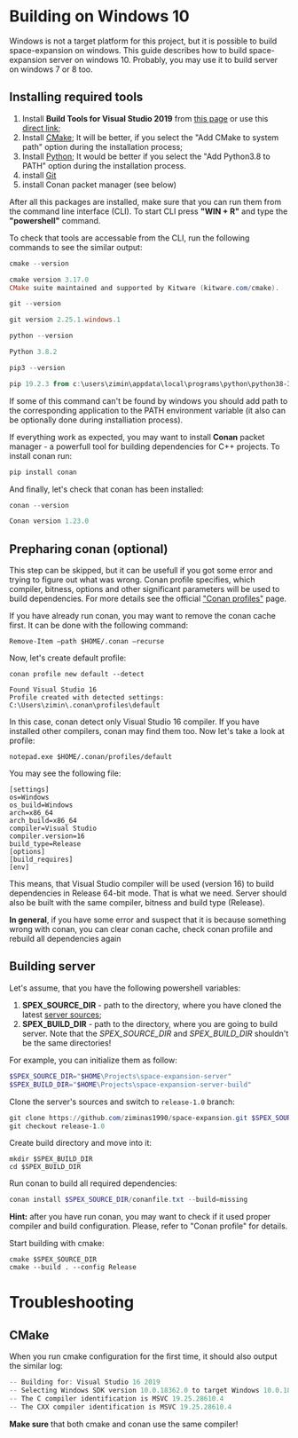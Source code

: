 # Building on Windows 10
Windows is not a target platform for this project, but it is possible to build space-expansion on windows. This guide describes how to build space-expansion server on windows 10. Probably, you may use it to build server on windows 7 or 8 too.

## Installing required tools
1. Install **Build Tools for Visual Studio 2019** from [this page](https://visualstudio.microsoft.com/ru/downloads/) or use this [direct link](https://visualstudio.microsoft.com/ru/thank-you-downloading-visual-studio/?sku=BuildTools&rel=16); 
2. Install [CMake](https://cmake.org/download/);
   It will be better, if you select the "Add CMake to system path" option during the installation process;
3. Install [Python](https://www.python.org/downloads/);
   It would be better if you select the "Add Python3.8 to PATH" option during the installation process.
4. install [Git](https://git-scm.com/)
5. install Conan packet manager (see below)

After all this packages are installed, make sure that you can run them from the command line interface (CLI). To start CLI press **"WIN + R"** and type the **"powershell"** command.

To check that tools are accessable from the CLI, run the following commands to see the similar output:
```powershell
cmake --version

cmake version 3.17.0
CMake suite maintained and supported by Kitware (kitware.com/cmake).
```
```powershell
git --version

git version 2.25.1.windows.1
```
```powershell
python --version

Python 3.8.2
```
```powershell
pip3 --version

pip 19.2.3 from c:\users\zimin\appdata\local\programs\python\python38-32\lib\site-packages\pip (python 3.8)
```

If some of this command can't be found by windows you should add path to the corresponding application to the PATH environment variable (it also can be optionally done during installiation process).

If everything work as expected, you may want to install **Conan** packet manager - a powerfull tool for building dependencies for C++ projects. To install conan run:
```powershell
pip install conan
```

And finally, let's check that conan has been installed:
```powershell
conan --version

Conan version 1.23.0
```

## Prepharing conan (optional)
This step can be skipped, but it can be usefull if you got some error and trying to figure out what was wrong.
Conan profile specifies, which compiler, bitness, options and other significant parameters will be used to build dependencies. For more details see the official ["Conan profiles"](https://docs.conan.io/en/latest/reference/profiles.html) page.

If you have already run conan, you may want to remove the conan cache first. It can be done with the following command:
```
Remove-Item –path $HOME/.conan –recurse
```
Now, let's create default profile:
```
conan profile new default --detect

Found Visual Studio 16
Profile created with detected settings: C:\Users\zimin\.conan\profiles\default
```
In this case, conan detect only Visual Studio 16 compiler. If you have installed other compilers, conan may find them too. Now let's take a look at profile:
```
notepad.exe $HOME/.conan/profiles/default
```

You may see the following file:
```
[settings]
os=Windows
os_build=Windows
arch=x86_64
arch_build=x86_64
compiler=Visual Studio
compiler.version=16
build_type=Release
[options]
[build_requires]
[env]
```
This means, that Visual Studio compiler will be used (version 16) to build dependencies in Release 64-bit mode. That is what we need. Server should also be built with the same compiler, bitness and build type (Release).

**In general**, if you have some error and suspect that it is because something wrong with conan, you can clear conan cache, check conan profiile and rebuild all dependencies again

## Building server
Let's assume, that you have the following powershell variables:
1. **SPEX_SOURCE_DIR** - path to the directory, where you have cloned the latest [server sources](https://github.com/ziminas1990/space-expansion);
2. **SPEX_BUILD_DIR** - path to the directory, where you are going to build server.
Note that the *SPEX_SOURCE_DIR* and *SPEX_BUILD_DIR* shouldn't be the same directories!

For example, you can initialize them as follow:
```powershell
$SPEX_SOURCE_DIR="$HOME\Projects\space-expansion-server"
$SPEX_BUILD_DIR="$HOME\Projects\space-expansion-server-build"
```

Clone the server's sources and switch to `release-1.0` branch:
```powershell
git clone https://github.com/ziminas1990/space-expansion.git $SPEX_SOURCE_DIR
git checkout release-1.0
```

Create build directory and move into it:
```
mkdir $SPEX_BUILD_DIR
cd $SPEX_BUILD_DIR
```

Run conan to build all required dependencies:
```powershell
conan install $SPEX_SOURCE_DIR/conanfile.txt --build=missing
```
**Hint:** after you have run conan, you may want to check if it used proper compiler and build configuration. Please, refer to "Conan profile" for details.

Start building with cmake:
```
cmake $SPEX_SOURCE_DIR
cmake --build . --config Release
```

# Troubleshooting
## CMake
When you run cmake configuration for the first time, it should also output the similar log:
```powershell
-- Building for: Visual Studio 16 2019
-- Selecting Windows SDK version 10.0.18362.0 to target Windows 10.0.18363.
-- The C compiler identification is MSVC 19.25.28610.4
-- The CXX compiler identification is MSVC 19.25.28610.4
```
**Make sure** that both cmake and conan use the same compiler!
